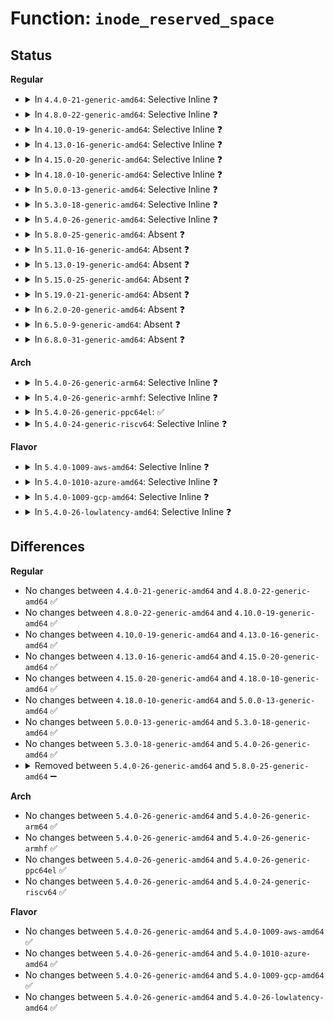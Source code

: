 # Function: <code>inode_reserved_space</code>

## Status
<b>Regular</b>
<ul>
<li>
<details>
<summary>In <code>4.4.0-21-generic-amd64</code>: Selective Inline ❓</summary>

```c
qsize_t * inode_reserved_space(struct inode * inode)
```

```json
{
  "name": "inode_reserved_space",
  "collision_type": "Unique Static",
  "inline_type": "Selective",
  "funcs": [
    {
      "addr": 18446744071581404752,
      "name": "inode_reserved_space",
      "external": false,
      "loc": "fs/quota/dquot.c:1562",
      "file": "fs/quota/dquot.c",
      "inline": "not declared, inlined",
      "caller_inline": [],
      "caller_func": [
        "fs/quota/dquot.c:inode_get_rsv_space",
        "fs/quota/dquot.c:inode_add_rsv_space",
        "fs/quota/dquot.c:inode_sub_rsv_space",
        "fs/quota/dquot.c:inode_claim_rsv_space",
        "fs/quota/dquot.c:inode_reclaim_rsv_space"
      ]
    }
  ],
  "symbols": [
    {
      "addr": 18446744071581404752,
      "name": "inode_reserved_space",
      "section": ".text",
      "bind": "STB_LOCAL",
      "size": 32
    }
  ]
}
```
</details>
</li>
<li>
<details>
<summary>In <code>4.8.0-22-generic-amd64</code>: Selective Inline ❓</summary>

```c
qsize_t * inode_reserved_space(struct inode * inode)
```

```json
{
  "name": "inode_reserved_space",
  "collision_type": "Unique Static",
  "inline_type": "Selective",
  "funcs": [
    {
      "addr": 18446744071581586240,
      "name": "inode_reserved_space",
      "external": false,
      "loc": "fs/quota/dquot.c:1570",
      "file": "fs/quota/dquot.c",
      "inline": "not declared, inlined",
      "caller_inline": [],
      "caller_func": [
        "fs/quota/dquot.c:inode_get_rsv_space",
        "fs/quota/dquot.c:inode_sub_rsv_space",
        "fs/quota/dquot.c:inode_reclaim_rsv_space",
        "fs/quota/dquot.c:inode_claim_rsv_space",
        "fs/quota/dquot.c:inode_add_rsv_space"
      ]
    }
  ],
  "symbols": [
    {
      "addr": 18446744071581586240,
      "name": "inode_reserved_space",
      "section": ".text",
      "bind": "STB_LOCAL",
      "size": 32
    }
  ]
}
```
</details>
</li>
<li>
<details>
<summary>In <code>4.10.0-19-generic-amd64</code>: Selective Inline ❓</summary>

```c
qsize_t * inode_reserved_space(struct inode * inode)
```

```json
{
  "name": "inode_reserved_space",
  "collision_type": "Unique Static",
  "inline_type": "Selective",
  "funcs": [
    {
      "addr": 18446744071581674624,
      "name": "inode_reserved_space",
      "external": false,
      "loc": "fs/quota/dquot.c:1567",
      "file": "fs/quota/dquot.c",
      "inline": "not declared, inlined",
      "caller_inline": [],
      "caller_func": [
        "fs/quota/dquot.c:inode_get_rsv_space",
        "fs/quota/dquot.c:inode_sub_rsv_space",
        "fs/quota/dquot.c:inode_reclaim_rsv_space",
        "fs/quota/dquot.c:inode_claim_rsv_space",
        "fs/quota/dquot.c:inode_add_rsv_space"
      ]
    }
  ],
  "symbols": [
    {
      "addr": 18446744071581674624,
      "name": "inode_reserved_space",
      "section": ".text",
      "bind": "STB_LOCAL",
      "size": 32
    }
  ]
}
```
</details>
</li>
<li>
<details>
<summary>In <code>4.13.0-16-generic-amd64</code>: Selective Inline ❓</summary>

```c
qsize_t * inode_reserved_space(struct inode * inode)
```

```json
{
  "name": "inode_reserved_space",
  "collision_type": "Unique Static",
  "inline_type": "Selective",
  "funcs": [
    {
      "addr": 18446744071581729504,
      "name": "inode_reserved_space",
      "external": false,
      "loc": "fs/quota/dquot.c:1593",
      "file": "fs/quota/dquot.c",
      "inline": "not declared, inlined",
      "caller_inline": [],
      "caller_func": [
        "fs/quota/dquot.c:inode_sub_rsv_space",
        "fs/quota/dquot.c:inode_reclaim_rsv_space",
        "fs/quota/dquot.c:inode_claim_rsv_space",
        "fs/quota/dquot.c:inode_add_rsv_space"
      ]
    }
  ],
  "symbols": [
    {
      "addr": 18446744071581729504,
      "name": "inode_reserved_space",
      "section": ".text",
      "bind": "STB_LOCAL",
      "size": 32
    }
  ]
}
```
</details>
</li>
<li>
<details>
<summary>In <code>4.15.0-20-generic-amd64</code>: Selective Inline ❓</summary>

```c
qsize_t * inode_reserved_space(struct inode * inode)
```

```json
{
  "name": "inode_reserved_space",
  "collision_type": "Unique Static",
  "inline_type": "Selective",
  "funcs": [
    {
      "addr": 18446744071581875344,
      "name": "inode_reserved_space",
      "external": false,
      "loc": "fs/quota/dquot.c:1602",
      "file": "fs/quota/dquot.c",
      "inline": "not declared, inlined",
      "caller_inline": [],
      "caller_func": [
        "fs/quota/dquot.c:__dquot_transfer",
        "fs/quota/dquot.c:__dquot_free_space",
        "fs/quota/dquot.c:__dquot_free_space",
        "fs/quota/dquot.c:dquot_reclaim_space_nodirty",
        "fs/quota/dquot.c:dquot_reclaim_space_nodirty",
        "fs/quota/dquot.c:dquot_claim_space_nodirty",
        "fs/quota/dquot.c:dquot_claim_space_nodirty",
        "fs/quota/dquot.c:__dquot_alloc_space",
        "fs/quota/dquot.c:__dquot_alloc_space",
        "fs/quota/dquot.c:__dquot_initialize"
      ]
    }
  ],
  "symbols": [
    {
      "addr": 18446744071581875344,
      "name": "inode_reserved_space",
      "section": ".text",
      "bind": "STB_LOCAL",
      "size": 35
    }
  ]
}
```
</details>
</li>
<li>
<details>
<summary>In <code>4.18.0-10-generic-amd64</code>: Selective Inline ❓</summary>

```c
qsize_t * inode_reserved_space(struct inode * inode)
```

```json
{
  "name": "inode_reserved_space",
  "collision_type": "Unique Static",
  "inline_type": "Selective",
  "funcs": [
    {
      "addr": 18446744071582057344,
      "name": "inode_reserved_space",
      "external": false,
      "loc": "fs/quota/dquot.c:1599",
      "file": "fs/quota/dquot.c",
      "inline": "not declared, inlined",
      "caller_inline": [],
      "caller_func": [
        "fs/quota/dquot.c:__dquot_transfer",
        "fs/quota/dquot.c:__dquot_free_space",
        "fs/quota/dquot.c:__dquot_free_space",
        "fs/quota/dquot.c:dquot_reclaim_space_nodirty",
        "fs/quota/dquot.c:dquot_reclaim_space_nodirty",
        "fs/quota/dquot.c:dquot_claim_space_nodirty",
        "fs/quota/dquot.c:dquot_claim_space_nodirty",
        "fs/quota/dquot.c:__dquot_alloc_space",
        "fs/quota/dquot.c:__dquot_alloc_space",
        "fs/quota/dquot.c:__dquot_initialize"
      ]
    }
  ],
  "symbols": [
    {
      "addr": 18446744071582057344,
      "name": "inode_reserved_space",
      "section": ".text",
      "bind": "STB_LOCAL",
      "size": 35
    }
  ]
}
```
</details>
</li>
<li>
<details>
<summary>In <code>5.0.0-13-generic-amd64</code>: Selective Inline ❓</summary>

```c
qsize_t * inode_reserved_space(struct inode * inode)
```

```json
{
  "name": "inode_reserved_space",
  "collision_type": "Unique Static",
  "inline_type": "Selective",
  "funcs": [
    {
      "addr": 18446744071582151440,
      "name": "inode_reserved_space",
      "external": false,
      "loc": "fs/quota/dquot.c:1599",
      "file": "fs/quota/dquot.c",
      "inline": "not declared, inlined",
      "caller_inline": [],
      "caller_func": [
        "fs/quota/dquot.c:__dquot_transfer",
        "fs/quota/dquot.c:__dquot_free_space",
        "fs/quota/dquot.c:__dquot_free_space",
        "fs/quota/dquot.c:dquot_reclaim_space_nodirty",
        "fs/quota/dquot.c:dquot_reclaim_space_nodirty",
        "fs/quota/dquot.c:dquot_claim_space_nodirty",
        "fs/quota/dquot.c:dquot_claim_space_nodirty",
        "fs/quota/dquot.c:__dquot_alloc_space",
        "fs/quota/dquot.c:__dquot_alloc_space",
        "fs/quota/dquot.c:__dquot_initialize"
      ]
    }
  ],
  "symbols": [
    {
      "addr": 18446744071582151440,
      "name": "inode_reserved_space",
      "section": ".text",
      "bind": "STB_LOCAL",
      "size": 35
    }
  ]
}
```
</details>
</li>
<li>
<details>
<summary>In <code>5.3.0-18-generic-amd64</code>: Selective Inline ❓</summary>

```c
qsize_t * inode_reserved_space(struct inode * inode)
```

```json
{
  "name": "inode_reserved_space",
  "collision_type": "Unique Static",
  "inline_type": "Selective",
  "funcs": [
    {
      "addr": 18446744071582314160,
      "name": "inode_reserved_space",
      "external": false,
      "loc": "fs/quota/dquot.c:1609",
      "file": "fs/quota/dquot.c",
      "inline": "not declared, inlined",
      "caller_inline": [],
      "caller_func": [
        "fs/quota/dquot.c:__dquot_transfer",
        "fs/quota/dquot.c:__dquot_free_space",
        "fs/quota/dquot.c:__dquot_free_space",
        "fs/quota/dquot.c:dquot_reclaim_space_nodirty",
        "fs/quota/dquot.c:dquot_reclaim_space_nodirty",
        "fs/quota/dquot.c:dquot_claim_space_nodirty",
        "fs/quota/dquot.c:dquot_claim_space_nodirty",
        "fs/quota/dquot.c:__dquot_alloc_space",
        "fs/quota/dquot.c:__dquot_alloc_space",
        "fs/quota/dquot.c:__dquot_initialize",
        "fs/quota/dquot.c:__dquot_initialize"
      ]
    }
  ],
  "symbols": [
    {
      "addr": 18446744071582314160,
      "name": "inode_reserved_space",
      "section": ".text",
      "bind": "STB_LOCAL",
      "size": 35
    }
  ]
}
```
</details>
</li>
<li>
<details>
<summary>In <code>5.4.0-26-generic-amd64</code>: Selective Inline ❓</summary>

```c
qsize_t * inode_reserved_space(struct inode * inode)
```

```json
{
  "name": "inode_reserved_space",
  "collision_type": "Unique Static",
  "inline_type": "Selective",
  "funcs": [
    {
      "addr": 18446744071582413248,
      "name": "inode_reserved_space",
      "external": false,
      "loc": "fs/quota/dquot.c:1611",
      "file": "fs/quota/dquot.c",
      "inline": "not declared, inlined",
      "caller_inline": [],
      "caller_func": [
        "fs/quota/dquot.c:__dquot_transfer",
        "fs/quota/dquot.c:__dquot_free_space",
        "fs/quota/dquot.c:__dquot_free_space",
        "fs/quota/dquot.c:dquot_reclaim_space_nodirty",
        "fs/quota/dquot.c:dquot_reclaim_space_nodirty",
        "fs/quota/dquot.c:dquot_claim_space_nodirty",
        "fs/quota/dquot.c:dquot_claim_space_nodirty",
        "fs/quota/dquot.c:__dquot_alloc_space",
        "fs/quota/dquot.c:__dquot_alloc_space",
        "fs/quota/dquot.c:__dquot_initialize",
        "fs/quota/dquot.c:__dquot_initialize"
      ]
    }
  ],
  "symbols": [
    {
      "addr": 18446744071582413248,
      "name": "inode_reserved_space",
      "section": ".text",
      "bind": "STB_LOCAL",
      "size": 35
    }
  ]
}
```
</details>
</li>
<li>
<details>
<summary>In <code>5.8.0-25-generic-amd64</code>: Absent ❓</summary>

```json
{
  "name": "inode_reserved_space",
  "collision_type": "Unique Static",
  "inline_type": "Full",
  "funcs": [
    {
      "addr": 18446744071582720964,
      "name": "inode_reserved_space",
      "external": false,
      "loc": "fs/quota/dquot.c:1609",
      "file": "fs/quota/dquot.c",
      "inline": "not declared, inlined",
      "caller_inline": [
        "fs/quota/dquot.c:__dquot_transfer",
        "fs/quota/dquot.c:__dquot_free_space",
        "fs/quota/dquot.c:__dquot_free_space",
        "fs/quota/dquot.c:__dquot_free_space",
        "fs/quota/dquot.c:__dquot_free_space",
        "fs/quota/dquot.c:dquot_reclaim_space_nodirty",
        "fs/quota/dquot.c:dquot_reclaim_space_nodirty",
        "fs/quota/dquot.c:dquot_reclaim_space_nodirty",
        "fs/quota/dquot.c:dquot_reclaim_space_nodirty",
        "fs/quota/dquot.c:dquot_claim_space_nodirty",
        "fs/quota/dquot.c:dquot_claim_space_nodirty",
        "fs/quota/dquot.c:dquot_claim_space_nodirty",
        "fs/quota/dquot.c:dquot_claim_space_nodirty",
        "fs/quota/dquot.c:__dquot_alloc_space",
        "fs/quota/dquot.c:__dquot_alloc_space",
        "fs/quota/dquot.c:__dquot_alloc_space",
        "fs/quota/dquot.c:__dquot_alloc_space",
        "fs/quota/dquot.c:__dquot_initialize",
        "fs/quota/dquot.c:__dquot_initialize"
      ],
      "caller_func": []
    }
  ],
  "symbols": []
}
```
</details>
</li>
<li>
<details>
<summary>In <code>5.11.0-16-generic-amd64</code>: Absent ❓</summary>

```json
{
  "name": "inode_reserved_space",
  "collision_type": "Unique Static",
  "inline_type": "Full",
  "funcs": [
    {
      "addr": 18446744071582792100,
      "name": "inode_reserved_space",
      "external": false,
      "loc": "fs/quota/dquot.c:1610",
      "file": "fs/quota/dquot.c",
      "inline": "not declared, inlined",
      "caller_inline": [
        "fs/quota/dquot.c:__dquot_transfer",
        "fs/quota/dquot.c:__dquot_free_space",
        "fs/quota/dquot.c:__dquot_free_space",
        "fs/quota/dquot.c:__dquot_free_space",
        "fs/quota/dquot.c:__dquot_free_space",
        "fs/quota/dquot.c:dquot_reclaim_space_nodirty",
        "fs/quota/dquot.c:dquot_reclaim_space_nodirty",
        "fs/quota/dquot.c:dquot_reclaim_space_nodirty",
        "fs/quota/dquot.c:dquot_reclaim_space_nodirty",
        "fs/quota/dquot.c:dquot_claim_space_nodirty",
        "fs/quota/dquot.c:dquot_claim_space_nodirty",
        "fs/quota/dquot.c:dquot_claim_space_nodirty",
        "fs/quota/dquot.c:dquot_claim_space_nodirty",
        "fs/quota/dquot.c:__dquot_alloc_space",
        "fs/quota/dquot.c:__dquot_alloc_space",
        "fs/quota/dquot.c:__dquot_alloc_space",
        "fs/quota/dquot.c:__dquot_alloc_space",
        "fs/quota/dquot.c:__dquot_initialize",
        "fs/quota/dquot.c:__dquot_initialize"
      ],
      "caller_func": []
    }
  ],
  "symbols": []
}
```
</details>
</li>
<li>
<details>
<summary>In <code>5.13.0-19-generic-amd64</code>: Absent ❓</summary>

```json
{
  "name": "inode_reserved_space",
  "collision_type": "Unique Static",
  "inline_type": "Full",
  "funcs": [
    {
      "addr": 18446744071582819947,
      "name": "inode_reserved_space",
      "external": false,
      "loc": "fs/quota/dquot.c:1608",
      "file": "fs/quota/dquot.c",
      "inline": "not declared, inlined",
      "caller_inline": [
        "fs/quota/dquot.c:__dquot_transfer",
        "fs/quota/dquot.c:__dquot_free_space",
        "fs/quota/dquot.c:__dquot_free_space",
        "fs/quota/dquot.c:__dquot_free_space",
        "fs/quota/dquot.c:__dquot_free_space",
        "fs/quota/dquot.c:dquot_reclaim_space_nodirty",
        "fs/quota/dquot.c:dquot_reclaim_space_nodirty",
        "fs/quota/dquot.c:dquot_reclaim_space_nodirty",
        "fs/quota/dquot.c:dquot_reclaim_space_nodirty",
        "fs/quota/dquot.c:dquot_claim_space_nodirty",
        "fs/quota/dquot.c:dquot_claim_space_nodirty",
        "fs/quota/dquot.c:dquot_claim_space_nodirty",
        "fs/quota/dquot.c:dquot_claim_space_nodirty",
        "fs/quota/dquot.c:__dquot_alloc_space",
        "fs/quota/dquot.c:__dquot_alloc_space",
        "fs/quota/dquot.c:__dquot_alloc_space",
        "fs/quota/dquot.c:__dquot_alloc_space",
        "fs/quota/dquot.c:__dquot_initialize",
        "fs/quota/dquot.c:__dquot_initialize"
      ],
      "caller_func": []
    }
  ],
  "symbols": []
}
```
</details>
</li>
<li>
<details>
<summary>In <code>5.15.0-25-generic-amd64</code>: Absent ❓</summary>

```json
{
  "name": "inode_reserved_space",
  "collision_type": "Unique Static",
  "inline_type": "Full",
  "funcs": [
    {
      "addr": 18446744071583150396,
      "name": "inode_reserved_space",
      "external": false,
      "loc": "fs/quota/dquot.c:1613",
      "file": "fs/quota/dquot.c",
      "inline": "not declared, inlined",
      "caller_inline": [
        "fs/quota/dquot.c:__dquot_transfer",
        "fs/quota/dquot.c:__dquot_free_space",
        "fs/quota/dquot.c:__dquot_free_space",
        "fs/quota/dquot.c:dquot_reclaim_space_nodirty",
        "fs/quota/dquot.c:dquot_reclaim_space_nodirty",
        "fs/quota/dquot.c:dquot_claim_space_nodirty",
        "fs/quota/dquot.c:dquot_claim_space_nodirty",
        "fs/quota/dquot.c:__dquot_alloc_space",
        "fs/quota/dquot.c:__dquot_alloc_space",
        "fs/quota/dquot.c:__dquot_initialize",
        "fs/quota/dquot.c:__dquot_initialize"
      ],
      "caller_func": []
    }
  ],
  "symbols": []
}
```
</details>
</li>
<li>
<details>
<summary>In <code>5.19.0-21-generic-amd64</code>: Absent ❓</summary>

```json
{
  "name": "inode_reserved_space",
  "collision_type": "Unique Static",
  "inline_type": "Full",
  "funcs": [
    {
      "addr": 18446744071583644064,
      "name": "inode_reserved_space",
      "external": false,
      "loc": "fs/quota/dquot.c:1623",
      "file": "fs/quota/dquot.c",
      "inline": "not declared, inlined",
      "caller_inline": [
        "fs/quota/dquot.c:__dquot_transfer",
        "fs/quota/dquot.c:__dquot_free_space",
        "fs/quota/dquot.c:__dquot_free_space",
        "fs/quota/dquot.c:dquot_reclaim_space_nodirty",
        "fs/quota/dquot.c:dquot_reclaim_space_nodirty",
        "fs/quota/dquot.c:dquot_claim_space_nodirty",
        "fs/quota/dquot.c:dquot_claim_space_nodirty",
        "fs/quota/dquot.c:__dquot_alloc_space",
        "fs/quota/dquot.c:__dquot_alloc_space",
        "fs/quota/dquot.c:__dquot_initialize",
        "fs/quota/dquot.c:__dquot_initialize"
      ],
      "caller_func": []
    }
  ],
  "symbols": []
}
```
</details>
</li>
<li>
<details>
<summary>In <code>6.2.0-20-generic-amd64</code>: Absent ❓</summary>

```json
{
  "name": "inode_reserved_space",
  "collision_type": "Unique Static",
  "inline_type": "Full",
  "funcs": [
    {
      "addr": 18446744071584249455,
      "name": "inode_reserved_space",
      "external": false,
      "loc": "fs/quota/dquot.c:1623",
      "file": "fs/quota/dquot.c",
      "inline": "not declared, inlined",
      "caller_inline": [
        "fs/quota/dquot.c:__dquot_transfer",
        "fs/quota/dquot.c:__dquot_free_space",
        "fs/quota/dquot.c:__dquot_free_space",
        "fs/quota/dquot.c:dquot_reclaim_space_nodirty",
        "fs/quota/dquot.c:dquot_reclaim_space_nodirty",
        "fs/quota/dquot.c:dquot_claim_space_nodirty",
        "fs/quota/dquot.c:dquot_claim_space_nodirty",
        "fs/quota/dquot.c:__dquot_alloc_space",
        "fs/quota/dquot.c:__dquot_alloc_space",
        "fs/quota/dquot.c:__dquot_initialize",
        "fs/quota/dquot.c:__dquot_initialize"
      ],
      "caller_func": []
    }
  ],
  "symbols": []
}
```
</details>
</li>
<li>
<details>
<summary>In <code>6.5.0-9-generic-amd64</code>: Absent ❓</summary>

```json
{
  "name": "inode_reserved_space",
  "collision_type": "Unique Static",
  "inline_type": "Full",
  "funcs": [
    {
      "addr": 18446744071584480080,
      "name": "inode_reserved_space",
      "external": false,
      "loc": "fs/quota/dquot.c:1681",
      "file": "fs/quota/dquot.c",
      "inline": "not declared, inlined",
      "caller_inline": [
        "fs/quota/dquot.c:__dquot_transfer",
        "fs/quota/dquot.c:__dquot_free_space",
        "fs/quota/dquot.c:__dquot_free_space",
        "fs/quota/dquot.c:dquot_reclaim_space_nodirty",
        "fs/quota/dquot.c:dquot_reclaim_space_nodirty",
        "fs/quota/dquot.c:dquot_claim_space_nodirty",
        "fs/quota/dquot.c:dquot_claim_space_nodirty",
        "fs/quota/dquot.c:__dquot_alloc_space",
        "fs/quota/dquot.c:__dquot_alloc_space",
        "fs/quota/dquot.c:__dquot_initialize",
        "fs/quota/dquot.c:__dquot_initialize"
      ],
      "caller_func": []
    }
  ],
  "symbols": []
}
```
</details>
</li>
<li>
<details>
<summary>In <code>6.8.0-31-generic-amd64</code>: Absent ❓</summary>

```json
{
  "name": "inode_reserved_space",
  "collision_type": "Unique Static",
  "inline_type": "Full",
  "funcs": [
    {
      "addr": 18446744071584703040,
      "name": "inode_reserved_space",
      "external": false,
      "loc": "fs/quota/dquot.c:1635",
      "file": "fs/quota/dquot.c",
      "inline": "not declared, inlined",
      "caller_inline": [
        "fs/quota/dquot.c:__dquot_transfer",
        "fs/quota/dquot.c:__dquot_free_space",
        "fs/quota/dquot.c:__dquot_free_space",
        "fs/quota/dquot.c:dquot_reclaim_space_nodirty",
        "fs/quota/dquot.c:dquot_reclaim_space_nodirty",
        "fs/quota/dquot.c:dquot_claim_space_nodirty",
        "fs/quota/dquot.c:dquot_claim_space_nodirty",
        "fs/quota/dquot.c:__dquot_alloc_space",
        "fs/quota/dquot.c:__dquot_alloc_space",
        "fs/quota/dquot.c:__dquot_initialize",
        "fs/quota/dquot.c:__dquot_initialize"
      ],
      "caller_func": []
    }
  ],
  "symbols": []
}
```
</details>
</li>
</ul>
<b>Arch</b>
<ul>
<li>
<details>
<summary>In <code>5.4.0-26-generic-arm64</code>: Selective Inline ❓</summary>

```c
qsize_t * inode_reserved_space(struct inode * inode)
```

```json
{
  "name": "inode_reserved_space",
  "collision_type": "Unique Static",
  "inline_type": "Selective",
  "funcs": [
    {
      "addr": 18446603336494016552,
      "name": "inode_reserved_space",
      "external": false,
      "loc": "fs/quota/dquot.c:1611",
      "file": "fs/quota/dquot.c",
      "inline": "not declared, inlined",
      "caller_inline": [],
      "caller_func": [
        "fs/quota/dquot.c:__dquot_transfer",
        "fs/quota/dquot.c:__dquot_free_space",
        "fs/quota/dquot.c:__dquot_free_space",
        "fs/quota/dquot.c:dquot_reclaim_space_nodirty",
        "fs/quota/dquot.c:dquot_reclaim_space_nodirty",
        "fs/quota/dquot.c:dquot_claim_space_nodirty",
        "fs/quota/dquot.c:dquot_claim_space_nodirty",
        "fs/quota/dquot.c:__dquot_alloc_space",
        "fs/quota/dquot.c:__dquot_alloc_space",
        "fs/quota/dquot.c:__dquot_initialize",
        "fs/quota/dquot.c:__dquot_initialize"
      ]
    }
  ],
  "symbols": [
    {
      "addr": 18446603336494016552,
      "name": "inode_reserved_space",
      "section": ".text",
      "bind": "STB_LOCAL",
      "size": 64
    }
  ]
}
```
</details>
</li>
<li>
<details>
<summary>In <code>5.4.0-26-generic-armhf</code>: Selective Inline ❓</summary>

```c
qsize_t * inode_reserved_space(struct inode * inode)
```

```json
{
  "name": "inode_reserved_space",
  "collision_type": "Unique Static",
  "inline_type": "Selective",
  "funcs": [
    {
      "addr": 3227487240,
      "name": "inode_reserved_space",
      "external": false,
      "loc": "fs/quota/dquot.c:1611",
      "file": "fs/quota/dquot.c",
      "inline": "not declared, inlined",
      "caller_inline": [],
      "caller_func": [
        "fs/quota/dquot.c:__dquot_transfer",
        "fs/quota/dquot.c:__dquot_free_space",
        "fs/quota/dquot.c:__dquot_free_space",
        "fs/quota/dquot.c:dquot_reclaim_space_nodirty",
        "fs/quota/dquot.c:dquot_reclaim_space_nodirty",
        "fs/quota/dquot.c:dquot_claim_space_nodirty",
        "fs/quota/dquot.c:dquot_claim_space_nodirty",
        "fs/quota/dquot.c:__dquot_alloc_space",
        "fs/quota/dquot.c:__dquot_alloc_space",
        "fs/quota/dquot.c:__dquot_initialize",
        "fs/quota/dquot.c:__dquot_initialize"
      ]
    }
  ],
  "symbols": [
    {
      "addr": 3227487240,
      "name": "inode_reserved_space",
      "section": ".text",
      "bind": "STB_LOCAL",
      "size": 52
    }
  ]
}
```
</details>
</li>
<li>
<details>
<summary>In <code>5.4.0-26-generic-ppc64el</code>: ✅</summary>

```c
qsize_t * inode_reserved_space(struct inode * inode)
```

```json
{
  "name": "inode_reserved_space",
  "collision_type": "Unique Static",
  "inline_type": "No",
  "funcs": [
    {
      "addr": 13835058055287669216,
      "name": "inode_reserved_space",
      "external": false,
      "loc": "fs/quota/dquot.c:1611",
      "file": "fs/quota/dquot.c",
      "inline": "seen, unknown",
      "caller_inline": [],
      "caller_func": [
        "fs/quota/dquot.c:__dquot_transfer",
        "fs/quota/dquot.c:__dquot_free_space",
        "fs/quota/dquot.c:__dquot_free_space",
        "fs/quota/dquot.c:dquot_reclaim_space_nodirty",
        "fs/quota/dquot.c:dquot_reclaim_space_nodirty",
        "fs/quota/dquot.c:dquot_claim_space_nodirty",
        "fs/quota/dquot.c:dquot_claim_space_nodirty",
        "fs/quota/dquot.c:__dquot_alloc_space",
        "fs/quota/dquot.c:__dquot_alloc_space",
        "fs/quota/dquot.c:__dquot_initialize",
        "fs/quota/dquot.c:__dquot_initialize"
      ]
    }
  ],
  "symbols": [
    {
      "addr": 13835058055287669216,
      "name": "inode_reserved_space",
      "section": ".text",
      "bind": "STB_LOCAL",
      "size": 84
    }
  ]
}
```
</details>
</li>
<li>
<details>
<summary>In <code>5.4.0-24-generic-riscv64</code>: Selective Inline ❓</summary>

```c
qsize_t * inode_reserved_space(struct inode * inode)
```

```json
{
  "name": "inode_reserved_space",
  "collision_type": "Unique Static",
  "inline_type": "Selective",
  "funcs": [
    {
      "addr": 18446743936273527350,
      "name": "inode_reserved_space",
      "external": false,
      "loc": "fs/quota/dquot.c:1611",
      "file": "fs/quota/dquot.c",
      "inline": "not declared, inlined",
      "caller_inline": [],
      "caller_func": [
        "fs/quota/dquot.c:__dquot_transfer",
        "fs/quota/dquot.c:__dquot_free_space",
        "fs/quota/dquot.c:__dquot_free_space",
        "fs/quota/dquot.c:dquot_reclaim_space_nodirty",
        "fs/quota/dquot.c:dquot_reclaim_space_nodirty",
        "fs/quota/dquot.c:dquot_claim_space_nodirty",
        "fs/quota/dquot.c:dquot_claim_space_nodirty",
        "fs/quota/dquot.c:__dquot_alloc_space",
        "fs/quota/dquot.c:__dquot_alloc_space",
        "fs/quota/dquot.c:__dquot_initialize",
        "fs/quota/dquot.c:__dquot_initialize"
      ]
    }
  ],
  "symbols": [
    {
      "addr": 18446743936273527350,
      "name": "inode_reserved_space",
      "section": ".text",
      "bind": "STB_LOCAL",
      "size": 46
    }
  ]
}
```
</details>
</li>
</ul>
<b>Flavor</b>
<ul>
<li>
<details>
<summary>In <code>5.4.0-1009-aws-amd64</code>: Selective Inline ❓</summary>

```c
qsize_t * inode_reserved_space(struct inode * inode)
```

```json
{
  "name": "inode_reserved_space",
  "collision_type": "Unique Static",
  "inline_type": "Selective",
  "funcs": [
    {
      "addr": 18446744071582381984,
      "name": "inode_reserved_space",
      "external": false,
      "loc": "fs/quota/dquot.c:1611",
      "file": "fs/quota/dquot.c",
      "inline": "not declared, inlined",
      "caller_inline": [],
      "caller_func": [
        "fs/quota/dquot.c:__dquot_transfer",
        "fs/quota/dquot.c:__dquot_free_space",
        "fs/quota/dquot.c:__dquot_free_space",
        "fs/quota/dquot.c:dquot_reclaim_space_nodirty",
        "fs/quota/dquot.c:dquot_reclaim_space_nodirty",
        "fs/quota/dquot.c:dquot_claim_space_nodirty",
        "fs/quota/dquot.c:dquot_claim_space_nodirty",
        "fs/quota/dquot.c:__dquot_alloc_space",
        "fs/quota/dquot.c:__dquot_alloc_space",
        "fs/quota/dquot.c:__dquot_initialize",
        "fs/quota/dquot.c:__dquot_initialize"
      ]
    }
  ],
  "symbols": [
    {
      "addr": 18446744071582381984,
      "name": "inode_reserved_space",
      "section": ".text",
      "bind": "STB_LOCAL",
      "size": 35
    }
  ]
}
```
</details>
</li>
<li>
<details>
<summary>In <code>5.4.0-1010-azure-amd64</code>: Selective Inline ❓</summary>

```c
qsize_t * inode_reserved_space(struct inode * inode)
```

```json
{
  "name": "inode_reserved_space",
  "collision_type": "Unique Static",
  "inline_type": "Selective",
  "funcs": [
    {
      "addr": 18446744071582319680,
      "name": "inode_reserved_space",
      "external": false,
      "loc": "fs/quota/dquot.c:1611",
      "file": "fs/quota/dquot.c",
      "inline": "not declared, inlined",
      "caller_inline": [],
      "caller_func": [
        "fs/quota/dquot.c:__dquot_transfer",
        "fs/quota/dquot.c:__dquot_free_space",
        "fs/quota/dquot.c:__dquot_free_space",
        "fs/quota/dquot.c:dquot_reclaim_space_nodirty",
        "fs/quota/dquot.c:dquot_reclaim_space_nodirty",
        "fs/quota/dquot.c:dquot_claim_space_nodirty",
        "fs/quota/dquot.c:dquot_claim_space_nodirty",
        "fs/quota/dquot.c:__dquot_alloc_space",
        "fs/quota/dquot.c:__dquot_alloc_space",
        "fs/quota/dquot.c:__dquot_initialize",
        "fs/quota/dquot.c:__dquot_initialize"
      ]
    }
  ],
  "symbols": [
    {
      "addr": 18446744071582319680,
      "name": "inode_reserved_space",
      "section": ".text",
      "bind": "STB_LOCAL",
      "size": 35
    }
  ]
}
```
</details>
</li>
<li>
<details>
<summary>In <code>5.4.0-1009-gcp-amd64</code>: Selective Inline ❓</summary>

```c
qsize_t * inode_reserved_space(struct inode * inode)
```

```json
{
  "name": "inode_reserved_space",
  "collision_type": "Unique Static",
  "inline_type": "Selective",
  "funcs": [
    {
      "addr": 18446744071582372464,
      "name": "inode_reserved_space",
      "external": false,
      "loc": "fs/quota/dquot.c:1611",
      "file": "fs/quota/dquot.c",
      "inline": "not declared, inlined",
      "caller_inline": [],
      "caller_func": [
        "fs/quota/dquot.c:__dquot_transfer",
        "fs/quota/dquot.c:__dquot_free_space",
        "fs/quota/dquot.c:__dquot_free_space",
        "fs/quota/dquot.c:dquot_reclaim_space_nodirty",
        "fs/quota/dquot.c:dquot_reclaim_space_nodirty",
        "fs/quota/dquot.c:dquot_claim_space_nodirty",
        "fs/quota/dquot.c:dquot_claim_space_nodirty",
        "fs/quota/dquot.c:__dquot_alloc_space",
        "fs/quota/dquot.c:__dquot_alloc_space",
        "fs/quota/dquot.c:__dquot_initialize",
        "fs/quota/dquot.c:__dquot_initialize"
      ]
    }
  ],
  "symbols": [
    {
      "addr": 18446744071582372464,
      "name": "inode_reserved_space",
      "section": ".text",
      "bind": "STB_LOCAL",
      "size": 35
    }
  ]
}
```
</details>
</li>
<li>
<details>
<summary>In <code>5.4.0-26-lowlatency-amd64</code>: Selective Inline ❓</summary>

```c
qsize_t * inode_reserved_space(struct inode * inode)
```

```json
{
  "name": "inode_reserved_space",
  "collision_type": "Unique Static",
  "inline_type": "Selective",
  "funcs": [
    {
      "addr": 18446744071582454288,
      "name": "inode_reserved_space",
      "external": false,
      "loc": "fs/quota/dquot.c:1611",
      "file": "fs/quota/dquot.c",
      "inline": "not declared, inlined",
      "caller_inline": [],
      "caller_func": [
        "fs/quota/dquot.c:__dquot_transfer",
        "fs/quota/dquot.c:__dquot_free_space",
        "fs/quota/dquot.c:__dquot_free_space",
        "fs/quota/dquot.c:dquot_reclaim_space_nodirty",
        "fs/quota/dquot.c:dquot_reclaim_space_nodirty",
        "fs/quota/dquot.c:dquot_claim_space_nodirty",
        "fs/quota/dquot.c:dquot_claim_space_nodirty",
        "fs/quota/dquot.c:__dquot_alloc_space",
        "fs/quota/dquot.c:__dquot_alloc_space",
        "fs/quota/dquot.c:__dquot_initialize",
        "fs/quota/dquot.c:__dquot_initialize"
      ]
    }
  ],
  "symbols": [
    {
      "addr": 18446744071582454288,
      "name": "inode_reserved_space",
      "section": ".text",
      "bind": "STB_LOCAL",
      "size": 35
    }
  ]
}
```
</details>
</li>
</ul>

## Differences
<b>Regular</b>
<ul>
<li>
No changes between <code>4.4.0-21-generic-amd64</code> and <code>4.8.0-22-generic-amd64</code> ✅
</li>
<li>
No changes between <code>4.8.0-22-generic-amd64</code> and <code>4.10.0-19-generic-amd64</code> ✅
</li>
<li>
No changes between <code>4.10.0-19-generic-amd64</code> and <code>4.13.0-16-generic-amd64</code> ✅
</li>
<li>
No changes between <code>4.13.0-16-generic-amd64</code> and <code>4.15.0-20-generic-amd64</code> ✅
</li>
<li>
No changes between <code>4.15.0-20-generic-amd64</code> and <code>4.18.0-10-generic-amd64</code> ✅
</li>
<li>
No changes between <code>4.18.0-10-generic-amd64</code> and <code>5.0.0-13-generic-amd64</code> ✅
</li>
<li>
No changes between <code>5.0.0-13-generic-amd64</code> and <code>5.3.0-18-generic-amd64</code> ✅
</li>
<li>
No changes between <code>5.3.0-18-generic-amd64</code> and <code>5.4.0-26-generic-amd64</code> ✅
</li>
<li>
<details>
<summary>Removed between <code>5.4.0-26-generic-amd64</code> and <code>5.8.0-25-generic-amd64</code> ➖</summary>

```c
qsize_t * inode_reserved_space(struct inode * inode)
```
</details>
</li>
</ul>
<b>Arch</b>
<ul>
<li>
No changes between <code>5.4.0-26-generic-amd64</code> and <code>5.4.0-26-generic-arm64</code> ✅
</li>
<li>
No changes between <code>5.4.0-26-generic-amd64</code> and <code>5.4.0-26-generic-armhf</code> ✅
</li>
<li>
No changes between <code>5.4.0-26-generic-amd64</code> and <code>5.4.0-26-generic-ppc64el</code> ✅
</li>
<li>
No changes between <code>5.4.0-26-generic-amd64</code> and <code>5.4.0-24-generic-riscv64</code> ✅
</li>
</ul>
<b>Flavor</b>
<ul>
<li>
No changes between <code>5.4.0-26-generic-amd64</code> and <code>5.4.0-1009-aws-amd64</code> ✅
</li>
<li>
No changes between <code>5.4.0-26-generic-amd64</code> and <code>5.4.0-1010-azure-amd64</code> ✅
</li>
<li>
No changes between <code>5.4.0-26-generic-amd64</code> and <code>5.4.0-1009-gcp-amd64</code> ✅
</li>
<li>
No changes between <code>5.4.0-26-generic-amd64</code> and <code>5.4.0-26-lowlatency-amd64</code> ✅
</li>
</ul>
